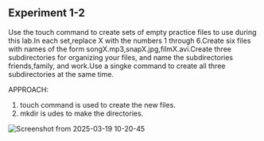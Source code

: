 Experiment 1-2
--------------

Use the touch command to create sets of empty practice files to use during this lab.In each set,replace X with the numbers 1 through 6.Create six files with names of the form songX.mp3,snapX.jpg,filmX.avi.Create three subdirectories for organizing your files, and name the subdirectories friends,family, and work.Use a singke command to create all three subdirectories at the same time.

APPROACH:
1. touch command is used to create the new files.
2. mkdir is udes to make the directories.

![Screenshot from 2025-03-19 10-20-45](https://github.com/user-attachments/assets/7e464c06-c7ff-4094-a66d-3fcfb80cc482)
